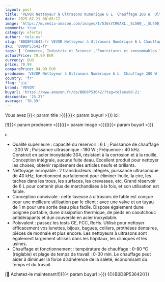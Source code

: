 ```yaml
---
layout: post
title: 'VEVOR Nettoyeur à Ultrasons Numérique 6 L  Chauffage 200 W  Ultrasons 180 W  Bac Ultrasons avec Chauffage et Minuterie  Appareil de Nettoyage Ultrasonique en Inox  pour Bijoux Lunettes Montres'
date: 2025-07-21 08:06:17
image: 'https://m.media-amazon.com/images/I/516xYCR6AXL._SL500_._SL400_.jpg'
comments: true
category: ofertas
author: 'tole.es'
slug: 'B0D8P53642-fr VEVOR Nettoyeur à Ultrasons Numérique 6 L Chauffage 200 W...'
sku: 'B0D8P53642-fr'
tags: [ 'Commerce, Industrie et Science','Fournitures et consommables laboratoire','Fournitures pour nettoyage laboratoire','Produits scientifiques et de laboratoire','vevor','🇫🇷', ]
actualPrice: 70.99 EUR
currency: EUR
price: 70.99
comparePrice: 94.99 EUR
prodname: 'VEVOR Nettoyeur à Ultrasons Numérique 6 L  Chauffage 200 W  Ultrasons 180 W  Bac Ultrasons avec Chauffage et Minuterie  Appareil de Nettoyage Ultrasonique en Inox  pour Bijoux Lunettes Montres'
country: 'fr'
flag: '🇫🇷'
brand: 'VEVOR'
buyurl: 'https://www.amazon.fr/dp/B0D8P53642/?tag=tolees0d-21'
descuento: '25.27'
average: '70.99'
---
```


Vous avez [{{< param title >}}]({{< param buyurl >}}) ici:

[![{{< param prodname >}}]({{< param image >}})]({{< param buyurl >}})

ℹ️:

- Qualité supérieure : capacité du réservoir : 6 L ; Puissance de chauffage : 200 W ; Puissance ultrasonique : 180 W ; Fréquence : 40 kHz. Construit en acier inoxydable 304, résistant à la corrosion et à la rouille. Conception intégrale, aucune fuite deau. Excellent produit pour nettoyer les choses, obtenir rapidement des articles neufs et brillants.
- Nettoyage incroyable : 2 transducteurs intégrés, puissance ultrasonique de 40 kHz, fonctionnent parfaitement pour éliminer lhuile, la cire, les taches dans les trous, les surfaces, les crevasses, etc. Grand réservoir de 6 L pour contenir plus de marchandises à la fois, et son utilisation est faible.
- Conception conviviale : cette laveuse à ultrasons de table est conçue pour une meilleure utilisation par le client : avec une valve et un tuyau de 1 m pour une sortie deau plus facile. Dispose également dune poignée portable, dune dissipation thermique, de pieds en caoutchouc antidérapants et dun couvercle en acier inoxydable.
- Polyvalent : passez les tests CE, FCC, RoHs. Utilisé pour nettoyer efficacement vos lunettes, bijoux, bagues, colliers, prothèses dentaires, pièces de monnaie et plus encore. Les nettoyeurs à ultrasons sont également largement utilisés dans les hôpitaux, les cliniques et les usines.
- Chauffage et fonctionnement : température de chauffage : 0-80 ℃ (réglable) et plage de temps de travail : 0-30 min. Le chauffage peut aider à diminuer la force d’adhérence de la saleté, économisant du temps et du travail.

[🛒 Achetez-le maintenant!!]({{< param buyurl >}})
{{<world>}}B0D8P53642{{</world>}}
